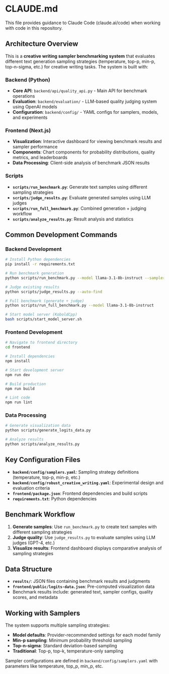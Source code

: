 # CLAUDE.md

This file provides guidance to Claude Code (claude.ai/code) when working with code in this repository.

## Architecture Overview

This is a **creative writing sampler benchmarking system** that evaluates different text generation sampling strategies (temperature, top-p, min-p, top-n-sigma, etc.) for creative writing tasks. The system is built with:

### Backend (Python)
- **Core API**: `backend/api/quality_api.py` - Main API for benchmark operations
- **Evaluation**: `backend/evaluation/` - LLM-based quality judging system using OpenAI models
- **Configuration**: `backend/config/` - YAML configs for samplers, models, and experiments

### Frontend (Next.js)
- **Visualization**: Interactive dashboard for viewing benchmark results and sampler performance
- **Components**: Chart components for probability distributions, quality metrics, and leaderboards
- **Data Processing**: Client-side analysis of benchmark JSON results

### Scripts
- **`scripts/run_benchmark.py`**: Generate text samples using different sampling strategies
- **`scripts/judge_results.py`**: Evaluate generated samples using LLM judges
- **`scripts/run_full_benchmark.py`**: Combined generation + judging workflow
- **`scripts/analyze_results.py`**: Result analysis and statistics

## Common Development Commands

### Backend Development
```bash
# Install Python dependencies
pip install -r requirements.txt

# Run benchmark generation
python scripts/run_benchmark.py --model llama-3.1-8b-instruct --samplers llama_default standard_minp creative_minp

# Judge existing results
python scripts/judge_results.py --auto-find

# Full benchmark (generate + judge)
python scripts/run_full_benchmark.py --model llama-3.1-8b-instruct

# Start model server (KoboldCpp)
bash scripts/start_model_server.sh
```

### Frontend Development
```bash
# Navigate to frontend directory
cd frontend

# Install dependencies
npm install

# Start development server
npm run dev

# Build production
npm run build

# Lint code
npm run lint
```

### Data Processing
```bash
# Generate visualization data
python scripts/generate_logits_data.py

# Analyze results
python scripts/analyze_results.py
```

## Key Configuration Files

- **`backend/config/samplers.yaml`**: Sampling strategy definitions (temperature, top-p, min-p, etc.)
- **`backend/config/robust_creative_writing.yaml`**: Experimental design and evaluation criteria
- **`frontend/package.json`**: Frontend dependencies and build scripts
- **`requirements.txt`**: Python dependencies

## Benchmark Workflow

1. **Generate samples**: Use `run_benchmark.py` to create text samples with different sampling strategies
2. **Judge quality**: Use `judge_results.py` to evaluate samples using LLM judges (GPT-4, etc.)
3. **Visualize results**: Frontend dashboard displays comparative analysis of sampling strategies

## Data Structure

- **`results/`**: JSON files containing benchmark results and judgments
- **`frontend/public/logits-data.json`**: Pre-computed visualization data
- Benchmark results include: generated text, sampler configs, quality scores, and metadata

## Working with Samplers

The system supports multiple sampling strategies:
- **Model defaults**: Provider-recommended settings for each model family
- **Min-p sampling**: Minimum probability threshold sampling
- **Top-n-sigma**: Standard deviation-based sampling
- **Traditional**: Top-p, top-k, temperature-only sampling

Sampler configurations are defined in `backend/config/samplers.yaml` with parameters like temperature, top_p, min_p, etc.